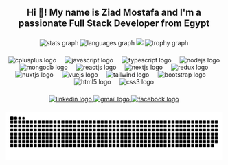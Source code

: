 <h2 align="center">Hi 👋! My name is Ziad Mostafa and I'm a passionate Full Stack Developer from Egypt</h2>

###

<div align="center">
  <img src="https://github-readme-stats.vercel.app/api?username=ZiadMostafa01&hide_title=false&hide_rank=false&show_icons=true&include_all_commits=true&count_private=true&disable_animations=false&theme=dracula&locale=en&hide_border=true&custom_title=My%20Status" height="150" alt="stats graph"/>
  <img src="https://github-readme-stats.vercel.app/api/top-langs?username=ZiadMostafa01&locale=en&hide_title=false&layout=compact&card_width=320&langs_count=6&theme=dracula&hide_border=true" height="150" alt="languages graph"  />
  <img  height="148" src="https://media.giphy.com/media/v1.Y2lkPTc5MGI3NjExZjJjc2hsdXdydnlheGVnNjk5d3hxZ2UwNnU4NGd1eWZkY3lvczIyeiZlcD12MV9pbnRlcm5hbF9naWZfYnlfaWQmY3Q9Zw/Dh5q0sShxgp13DwrvG/giphy.gif"  />
  <img src="https://github-profile-trophy.vercel.app?username=ZiadMostafa01&theme=dracula&no-frame=true&no-bg=true&title=-Issues" height="150" alt="trophy graph"/>
</div>

###

###

<div align="center">
  <img src="https://cdn.jsdelivr.net/gh/devicons/devicon/icons/cplusplus/cplusplus-original.svg" height="40" alt="cplusplus logo"  />
  <img width="12" />
  <img src="https://cdn.jsdelivr.net/gh/devicons/devicon/icons/javascript/javascript-original.svg" height="40" alt="javascript logo"  />
  <img width="12" />
  <img src="https://cdn.jsdelivr.net/gh/devicons/devicon/icons/typescript/typescript-original.svg" height="40" alt="typescript logo"  />
  <img width="12" />
  <img src="https://cdn.jsdelivr.net/gh/devicons/devicon/icons/nodejs/nodejs-plain-wordmark.svg" height="40" alt="nodejs logo"  />
  <img width="12" />
  <img src="https://cdn.jsdelivr.net/gh/devicons/devicon/icons/mongodb/mongodb-original.svg" height="40" alt="mongodb logo"  />
  <img width="12" />
  <img src="https://cdn.jsdelivr.net/gh/devicons/devicon/icons/react/react-original.svg" height="40" alt="reactjs logo"  />
  <img width="12" />
  <img src="https://cdn.jsdelivr.net/gh/devicons/devicon/icons/nextjs/nextjs-original.svg" height="40" alt="nextjs logo"  />
  <img width="12" />  
  <img src="https://cdn.jsdelivr.net/gh/devicons/devicon/icons/redux/redux-original.svg" height="40" alt="redux logo"  />
  <img width="12" />
  <img src="https://cdn.jsdelivr.net/gh/devicons/devicon/icons/nuxtjs/nuxtjs-original.svg" height="40" alt="nuxtjs logo"  />
  <img width="12" />  
  <img src="https://cdn.jsdelivr.net/gh/devicons/devicon/icons/vuejs/vuejs-original.svg" height="40" alt="vuejs logo"  />
  <img width="12" />
  <img src="https://cdn.jsdelivr.net/gh/devicons/devicon/icons/tailwindcss/tailwindcss-original.svg" height="40" alt="tailwind logo"  />
  <img width="12" />
  <img src="https://cdn.jsdelivr.net/gh/devicons/devicon/icons/bootstrap/bootstrap-original.svg" height="40" alt="bootstrap logo"  />
  <img width="12" />
  <img src="https://cdn.jsdelivr.net/gh/devicons/devicon/icons/html5/html5-original.svg" height="40" alt="html5 logo"  />
  <img width="12" />
  <img src="https://cdn.jsdelivr.net/gh/devicons/devicon/icons/css3/css3-original.svg" height="40" alt="css3 logo"  />
</div>

###

<div align="center">
  <a href="https://www.linkedin.com/in/ziadmostafa-dev/" target="_blank" >
    <img src="https://img.shields.io/static/v1?message=LinkedIn&logo=linkedin&label=&color=0077B5&logoColor=white&style=flat" height="35" alt="linkedin logo"  />
  </a>
  <a href="mailto:ziadmostafa9866@gmail.com" target="_blank">
    <img src="https://img.shields.io/static/v1?message=Gmail&logo=gmail&label=&color=D14836&logoColor=white&style=flat" height="35" alt="gmail logo"  />
  </a>
<!--   <a href="" target="_blank">
    <img src="https://img.shields.io/static/v1?message=CodeForces&logo=codeforces&label=&color=1C97D3&logoColor=white&style=flat" height="35" alt="codeforces logo"  />
  </a> -->
<!--   <a href="" target="_blank">
    <img src="https://img.shields.io/static/v1?message=LeetCode&logo=leetcode&label=&color=5C5C5C&style=flat" height="35" alt="leetcode logo"  />
  </a> -->

  <a href="" target="_blank">
    <img src="https://img.shields.io/static/v1?message=Facebook&logo=facebook&label=&color=1877F2&logoColor=white&style=flat" height="35" alt="facebook logo"  />
  </a>
  
</div>

###

<img src="https://raw.githubusercontent.com/Platane/snk/output/github-contribution-grid-snake-dark.svg" alt="Snake animation dark mode"/>
